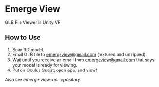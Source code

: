 # Emerge View
GLB File Viewer in Unity VR

## How to Use
1. Scan 3D model.
2. Email GLB file to emergeview@gmail.com (textured and unzipped).
3. Wait until you receive an email from emergeview@gmail.com that says your model is ready for viewing.
4. Put on Oculus Quest, open app, and view!

*Also see emerge-view-api repository.*
